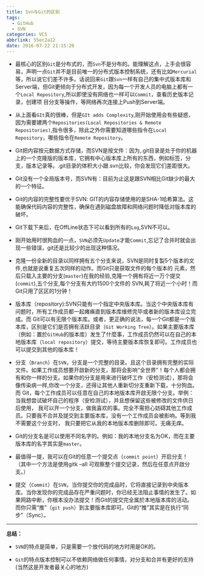 ```yaml
---
title: Svn与Git的区别
tags:
  - GitHub
  - SVN
categories: VCS
abbrlink: 55ec2a12
date: 2016-07-22 21:15:20
---
```




- 最核心的区别`Git`是分布式的，而`Svn`不是分布的。能理解这点，上手会很容易，声明一点`Git`并不是目前唯一的分布式版本控制系统，还有比如`Mercurial`等，所以说它们差不许多。话说回来`Git`跟`Svn`一样有自己的集中式版本库和Server端，但Git更倾向于分布式开发，因为每一个开发人员的电脑上都有一个`Local Repository`,所以即使没有网络也一样可以`Commit`，查看历史版本记录，创建项 目分支等操作，等网络再次连接上Push到Server端。
 <!--more-->

- 从上面看`GIt`真的很棒，但是`GIt adds Complexity`,刚开始使用会有些疑惑，因为需要建两个`Repositories(Local Repositories & Remote Repositories)`,指令很多，除此之外你需要知道哪些指令在`Local Repository`，哪些指令在`Remote Repository`。

- Git把内容按元数据方式存储，而SVN是按文件：因为,.git目录是处于你的机器上的一个克隆版的版本库，它拥有中心版本库上所有的东西，例如标签，分支，版本记录等。.git目录的体积大小跟.svn比较，你会发现它们差距很大。

-  Git没有一个全局版本号，而SVN有：目前为止这是跟SVN相比Git缺少的最大的一个特征。

- Git的内容的完整性要优于SVN: GIT的内容存储使用的是SHA-1哈希算法。这能确保代码内容的完整性，确保在遇到磁盘故障和网络问题时降低对版本库的破坏。

- Git下载下来后，在OffLine状态下可以看到所有的`Log`,SVN不可以。

- 刚开始用时很狗血的一点，`SVN`必须先`Update`才能`Commit`,忘记了合并时就会出现一些错误，git还是比较少的出现这种情况。

- 克隆一份全新的目录以同样拥有五个分支来说，SVN是同时复製5个版本的文件,也就是说重复五次同样的动作。而Git只是获取文件的每个版本的 元素，然后只载入主要的分支(`master`)在我的经验,克隆一个拥有将近一万个提交(`commit`),五个分支,每个分支有大约1500个文件的 SVN,耗了将近一个小时！而Git只用了区区的1分钟！

- 版本库（repository):SVN只能有一个指定中央版本库。当这个中央版本库有问题时，所有工作成员都一起瘫痪直到版本库维修完毕或者新的版本库设立完成。而 Git可以有无限个版本库。或者，更正确的说法，每一个Git都是一个版本库，区别是它们是否拥有活跃目录（`Git Working Tree`）。如果主要版本库（例如：置於`GitHub`的版本库）发生了什麼事，工作成员仍然可以在自己的本地版本库（`local repository`）提交，等待主要版本库恢复即可。工作成员也可以提交到其他的版本库！

- 分支（`Branch`）在`SVN`，分支是一个完整的目录。且这个目录拥有完整的实际文件。如果工作成员想要开啟新的分支，那将会影响“全世界”！每个人都会拥有和你一样的分支。如果你的分支是用来进行破坏工作（安检测试），那将会像传染病一样,你改一个分支，还得让其他人重新切分支重新下载，十分狗血。而 Git，每个工作成员可以任意在自己的本地版本库开啟无限个分支。举例：当我想尝试破坏自己的程序（安检测试），并且想保留这些被修改的文件供日后使用， 我可以开一个分支，做我喜欢的事。完全不需担心妨碍其他工作成员。只要我不合并及提交到主要版本库，没有一个工作成员会被影响。等到我不需要这个分支时， 我只要把它从我的本地版本库删除即可。无痛无痒。

-  Git的分支名是可以使用不同名字的。例如：我的本地分支名为OK，而在主要版本库的名字其实是`master`。

- 最值得一提，我可以在Git的任意一个提交点（`commit point`）开启分支！（其中一个方法是使用gitk –all 可观察整个提交记录，然后在任意点开啟分支。）

- 提交（`Commit`）在`SVN`，当你提交你的完成品时，它将直接记录到中央版本库。当你发现你的完成品存在严重问题时，你已经无法阻止事情的发生了。如果网路中断，你根本没办法提交！而Git的提交完全属於本地版本库的活动。而你只需“推”（`git push`）到主要版本库即可。Git的“推”其实是在执行“同步”（Sync）。

---

**总结：**

- `SVN`的特点是简单，只是需要一个放代码的地方时用是OK的。

- `Git`的特点版本控制可以不依赖网络做任何事情，对分支和合并有更好的支持(当然这是开发者最关心的地方)

